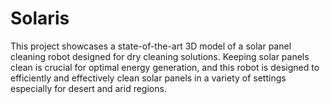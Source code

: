 # Solaris

This project showcases a state-of-the-art 3D model of a solar panel cleaning robot designed for dry cleaning solutions. Keeping solar panels clean is crucial for optimal energy generation, and this robot is designed to efficiently and effectively clean solar panels in a variety of settings especially for desert and arid regions.
